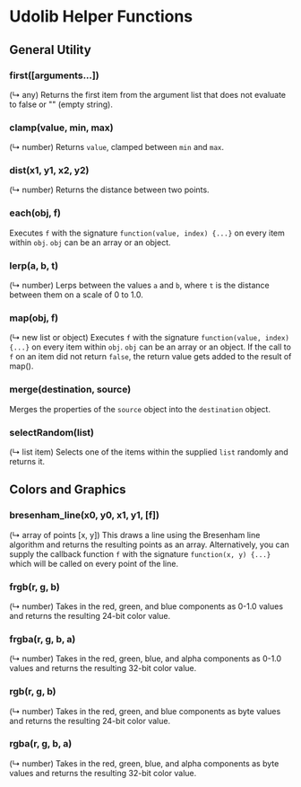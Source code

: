 # Udolib Helper Functions

## General Utility

### first([arguments...])

(↳ any) Returns the first item from the argument list that does not evaluate to false or "" (empty string).

### clamp(value, min, max)

(↳ number) Returns `value`, clamped between `min` and `max`.

### dist(x1, y1, x2, y2)

(↳ number) Returns the distance between two points.

### each(obj, f)

Executes `f` with the signature `function(value, index) {...}` on every item within `obj`. `obj` can be an array or an object.

### lerp(a, b, t)

(↳ number) Lerps between the values `a` and `b`, where `t` is the distance between them on a scale of 0 to 1.0.

### map(obj, f)

(↳ new list or object) Executes `f` with the signature `function(value, index) {...}` on every item within `obj`. `obj` can be an array or an object. If the call to `f` on an item did not return `false`, the return value gets added to the result of map().

### merge(destination, source)

Merges the properties of the `source` object into the `destination` object.

### selectRandom(list)

(↳ list item) Selects one of the items within the supplied `list` randomly and returns it.

## Colors and Graphics

### bresenham_line(x0, y0, x1, y1, [f])

(↳ array of points [x, y]) This draws a line using the Bresenham line algorithm and returns the resulting points as an array. Alternatively, you can supply the callback function `f` with the signature `function(x, y) {...}` which will be called on every point of the line. 

### frgb(r, g, b)

(↳ number) Takes in the red, green, and blue components as 0-1.0 values and returns the resulting 24-bit color value.

### frgba(r, g, b, a)

(↳ number) Takes in the red, green, blue, and alpha components as 0-1.0 values and returns the resulting 32-bit color value.

### rgb(r, g, b)

(↳ number) Takes in the red, green, and blue components as byte values and returns the resulting 24-bit color value.

### rgba(r, g, b, a)

(↳ number) Takes in the red, green, blue, and alpha components as byte values and returns the resulting 32-bit color value.

